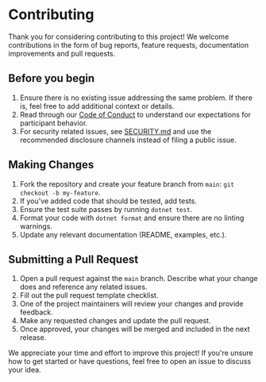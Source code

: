 # Contributing

Thank you for considering contributing to this project! We welcome contributions in the form of bug reports, feature requests, documentation improvements and pull requests.

## Before you begin

1. Ensure there is no existing issue addressing the same problem. If there is, feel free to add additional context or details.
2. Read through our [Code of Conduct](CODE_OF_CONDUCT.md) to understand our expectations for participant behavior.
3. For security related issues, see [SECURITY.md](SECURITY.md) and use the recommended disclosure channels instead of filing a public issue.

## Making Changes

1. Fork the repository and create your feature branch from `main`: `git checkout -b my-feature`.
2. If you've added code that should be tested, add tests.
3. Ensure the test suite passes by running `dotnet test`.
4. Format your code with `dotnet format` and ensure there are no linting warnings.
5. Update any relevant documentation (README, examples, etc.).

## Submitting a Pull Request

1. Open a pull request against the `main` branch. Describe what your change does and reference any related issues.
2. Fill out the pull request template checklist.
3. One of the project maintainers will review your changes and provide feedback.
4. Make any requested changes and update the pull request.
5. Once approved, your changes will be merged and included in the next release.

We appreciate your time and effort to improve this project! If you're unsure how to get started or have questions, feel free to open an issue to discuss your idea.